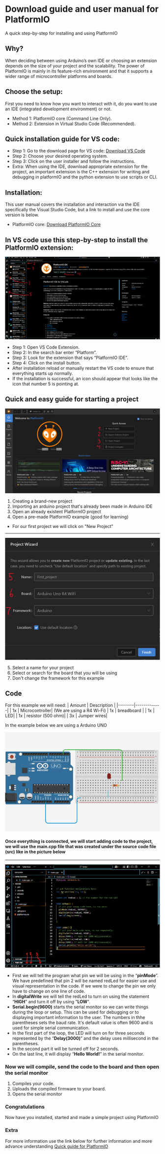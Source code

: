# Download guide and user manual for PlatformIO
A quick step-by-step for installing and using PlatformIO
## Why?
When deciding between using Arduino’s own IDE or choosing an extension depends on the size of your project and the scalability. The power of PlatformIO is mainly in its feature-rich environment and that it supports a wider range of microcontroller platforms and boards. 
## Choose the setup:
First you need to know how you want to interact with it, do you want to use an IDE (integrated development environment) or not.
- Method 1: PlatformIO core (Command Line Only).
- Method 2: Extension in Virtual Studio Code (Recommended).
## Quick installation guide for VS code:
- Step 1: Go to the download page for VS code: [Download VS Code](https://code.visualstudio.com/download) 
- Step 2: Choose your desired operating system.
- Step 3: Click on the user installer and follow the instructions.
- Extra: When using the IDE, download appropriate extension for the project, an important extension is the C++ extension for writing and debugging in platformIO and the python extension to use scripts or CLI.
## Installation:
This user manual covers the installation and interaction via the IDE specifically the Visual Studio Code, but a link to install and use the core version is below.
- PlatformIO core: [Download PlatformIO Core](https://platformio.org/install/cli) 

## In VS code use this step-by-step to install the PlatformIO extension:
![Instruction Picture](VS_Code_pic.png)

- Step 1: Open VS Code Extension.
- Step 2: In the search bar enter “Platform”.
- Step 3: Look for the extension that says “PlatformIO IDE”.
- Step 4: Click on the install button.
- After installation reload or manually restart the VS code to ensure that everything starts up normally.
- If the installation is successful, an icon should appear that looks like the icon that number 5 is pointing at.


## Quick and easy guide for starting a project
![PLatformIO Start](VS_code_pic_2.png)


 1. Creating a brand-new project
 2. Importing an arduino project that's already been made in Arduino IDE
 3. Open an already existent PlatformIO project
 4. Open a pre-made PlatformIO example (good for learning)

- For our first project we will click on "New Project"

---

![Project Wizard](VS_code_pic_3.png)


 5. Select a name for your project
 6. Select or search for the board that you will be using  
 7. Don't change the framework for this example

## Code
For this example we will need:
| Amount | Description |
|--------|-------------|
| 1x     | Microcontroller| (We are using a R4 Wi-Fi)
| 1x     | breadboard |
| 1x     | LED|
| 1x     | resistor (500 ohm)|
| 3x     | Jumper wires|

In the example below we are using a Arduino UNO

![Arduino](Arduino_wiring.png)

#### Once everything is connected, we will start adding code to the project, we will use the main.cpp file that was created under the source code file (src) like in the picture below

---
![Code](VS_code_pic_5.png)
- First we will tell the program what pin we will be using in the “**pinMode**”. We have predefined that pin 2 will be named redLed for easier use and visual representation in the code. If we were to change the pin we only have to change on one line of code. 
- In **digitalWrite** we will tell the redLed to turn on using the statement “**HIGH**” and turn it off by using "**LOW**".
- **Serial.begin(9600)** starts the serial monitor so we can write things during the loop or setup. This can be used for debugging or to displaying important information to the user. The numbers in thhe parentheses sets the baud rate. It's default value is often 9600 and is used for simple serial communication.
- In the first part of the loop, the LED will turn on for three seconds represented by the “**Delay(3000)**” and the delay uses millisecond in the parentheses.
- In the second part it will be turned off for 2 seconds.
- On the last line, it will display “**Hello World!**” in the serial monitor.

### Now we will compile, send the code to the board and then open the serial monitor

1. Compiles your code.
2. Uploads the compiled firmware to your board.
3. Opens the serial monitor

### Congratulations
Now have you installed, started and made a simple project using PlatformIO

### Extra
For more information use the link below for further information and more advance understanding
[Quick guide for PlatformIO](https://docs.platformio.org/en/latest/integration/ide/pioide.html) 

